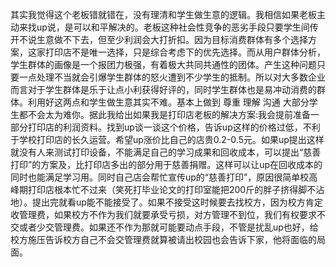 其实我觉得这个老板错就错在，没有理清和学生做生意的逻辑。我相信如果老板主动来找up说，是可以和平解决的。老板这种社会性竞争的恶劣手段只要学生间传开不说生意做不下去，但至少利润会大打折扣。因为目标消费群体有多个选择方案，这家打印店不是唯一选择，只是综合考虑下的优先选择。而从用户群体分析，学生群体的画像是一个报团力极强，有着极大共同共通性的团体。产生这种问题只要一点处理不当就会引爆学生群体的怒火遭到不少学生的抵制。所以对大多数企业而言对于学生群体是乐于让点小利获得好评的，同时学生群体也是易冲动消费的群体。利用好这两点和学生做生意其实不难。基本上做到 尊重 理解 沟通 大部分学生都不会太为难你。据此我给出如果我是打印店老板的解决方案:我会提前准备一部分打印店的利润资料。找到up谈一谈这个价格，告诉up这样的价格过低，不利于学校打印店的长久运营。希望up涨价比自己的店贵0.2-0.5元。如果up提出这样就没有人来测试打印设备，不能满足自己的学习成果和回收成本，可以提出“慈善打印”的方案及，比打印店多出的部分用于慈善捐赠。这样可以让up在回收成本的同时也能满足学习用。同时自己店会帮忙宣传up的“慈善打印”，原因很简单校高峰期打印店根本忙不过来（笑死打毕业论文的打印室能把200斤的胖子挤得脚不沾地）。提出完就看up能不能接受了。如果不接受这时候要去找校方，因为校方肯定收管理费，如果校方不作为我们就要承受亏损，对方管理不到位，我们有权要求不交或者少交管理费。如果还不作为那就可能要动点手段，不管是扰乱up也好，给校方施压告诉校方自己不会交管理费就算被请出校园也会告诉下家，他将面临的局面。